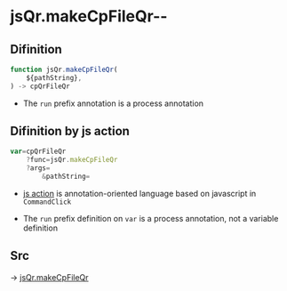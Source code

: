 # jsQr.makeCpFileQr--

## Difinition

```js.js
function jsQr.makeCpFileQr(
	${pathString},
) -> cpQrFileQr
```

- The `run` prefix annotation is a process annotation


## Difinition by js action

```js.js
var=cpQrFileQr
	?func=jsQr.makeCpFileQr
	?args=
		&pathString=
```

- [js action](#) is annotation-oriented language based on javascript in `CommandClick`

- The `run` prefix definition on `var` is a process annotation, not a variable definition

## Src

-> [jsQr.makeCpFileQr](https://github.com/puutaro/CommandClick/blob/master/app/src/main/java/com/puutaro/commandclick/fragment_lib/terminal_fragment/js_interface/qr/JsQr.kt#L231)


